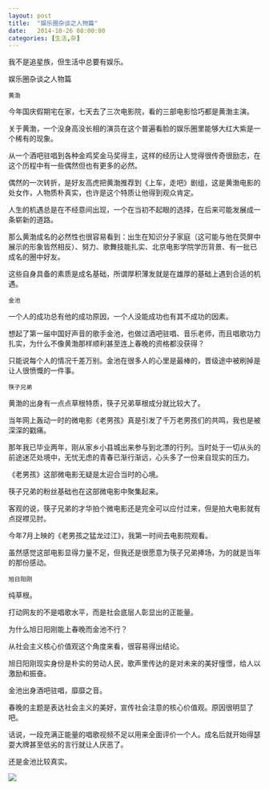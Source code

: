```yaml
---
layout: post
title:  "娱乐圈杂谈之人物篇"
date:   2014-10-26 08:00:00
categories: [生活,杂]
---
```


我不是追星族，但生活中总要有娱乐。

娱乐圈杂谈之人物篇

`黄渤`

今年国庆假期宅在家，七天去了三次电影院，看的三部电影恰巧都是黄渤主演。

关于黄渤，一个没身高没长相的演员在这个普遍看脸的娱乐圈里能够大红大紫是一个稀有的现象。

从一个酒吧驻唱到各种金鸡奖金马奖得主，这样的经历让人觉得很传奇很励志，在这个历程中有一些偶然但也有更多的必然。

偶然的一次转折，是好友高虎把黄渤推荐到《上车，走吧》剧组，这是黄渤电影的处女作，人物质朴真实，也许是这个特质让他得到观众肯定。

人生的机遇总是在不经意间出现，一个在当初不起眼的选择，在后来可能发展成一条崭新的道路。

那么黄渤成名的必然性也很容易看到：出生在知识分子家庭（这可能与他在荧屏中展示的形象皆然相反）、努力、歌舞技能扎实、北京电影学院学历背景、有一批已成名的圈中好友。

这些自身具备的素质是成名基础，所谓厚积薄发就是在雄厚的基础上遇到合适的机遇。

`金池`

一个人的成功总有他的成功原因，一个人没能成功也有其不成功的因素。

想起了第一届中国好声音的歌手金池，也做过酒吧驻唱、音乐老师，而且唱歌功力扎实，为什么不像黄渤那样顺利甚至连上春晚的资格都没获得？

只能说每个人的情况千差万别。金池在很多人的心里是最棒的，晋级途中被刷掉是让人很愤慨的一件事。

`筷子兄弟`

黄渤的出身有一点点草根特质，筷子兄弟草根成分就比较大了。

当年网上轰动一时的微电影《老男孩》真是引发了千万老男孩们的共鸣，我也是被深深的戳痛。

那年我已毕业两年，刚从家乡小县城出来参与到北漂的行列。当时处于一切从头的前途迷茫处境中，无忧无虑的青春已渐行渐远，心头多了一份来自现实的压力。

《老男孩》这部微电影无疑是太迎合当时的心境。

筷子兄弟的粉丝基础也在这部微电影中聚集起来。

客观的说，筷子兄弟的才华拍个微电影还是完全可以应付过来，但是拍大电影就有点捉襟见肘。

今年7月上映的《老男孩之猛龙过江》，我第一时间去电影院观看。

虽然感觉这部电影显得力量不足，但我还是很愿意为筷子兄弟捧场，为的就是当年的那份感动。

`旭日阳刚`

纯草根。

打动网友的不是唱歌水平，而是社会底层人彰显出的正能量。

为什么旭日阳刚能上春晚而金池不行？

从社会主义核心价值观这个角度来看，很容易得出结论。

旭日阳刚现实身份是朴实的劳动人民，歌声里传达的是对未来的美好憧憬，给人以激励和振奋。

金池出身酒吧驻唱，靡靡之音。

春晚的主题是表达社会主义的美好，宣传社会注意的核心价值观。原因很明显了吧。

话说，一段充满正能量的唱歌视频不足以用来全面评价一个人。成名后就开始得瑟耍大牌甚至低劣的言行就让人厌恶了。

还是金池比较真实。

![](https://raw.githubusercontent.com/hanmbink/hanmbink.github.io/master/pic/old-boy.jpg)









